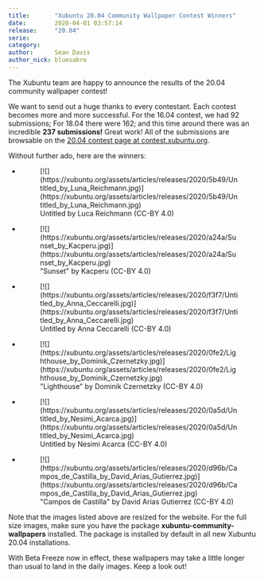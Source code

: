 ```yaml
---
title:       "Xubuntu 20.04 Community Wallpaper Contest Winners"
date:        2020-04-01 03:57:14
release:     "20.04"
serie:       
category:    
author:      Sean Davis
author_nick: bluesabre
---
```


The Xubuntu team are happy to announce the results of the 20.04 community wallpaper contest!

We want to send out a huge thanks to every contestant. Each contest becomes more and more successful. For the 16.04 contest, we had 92 submissions; For 18.04 there were 162; and this time around there was an incredible **237 submissions!** Great work! All of the submissions are browsable on the [20.04 contest page at contest.xubuntu.org](https://contest.xubuntu.org/wallpaper_contest/xubuntu-20-04-community-wallpaper-contest/?action=view).

Without further ado, here are the winners:

- <figure>[![](https://xubuntu.org/assets/articles/releases/2020/5b49/Untitled_by_Luna_Reichmann.jpg)](https://xubuntu.org/assets/articles/releases/2020/5b49/Untitled_by_Luna_Reichmann.jpg)<figcaption>Untitled by Luca Reichmann (CC-BY 4.0)</figcaption></figure>
- <figure>[![](https://xubuntu.org/assets/articles/releases/2020/a24a/Sunset_by_Kacperu.jpg)](https://xubuntu.org/assets/articles/releases/2020/a24a/Sunset_by_Kacperu.jpg)<figcaption>"Sunset" by Kacperu (CC-BY 4.0)</figcaption></figure>
- <figure>[![](https://xubuntu.org/assets/articles/releases/2020/f3f7/Untitled_by_Anna_Ceccarelli.jpg)](https://xubuntu.org/assets/articles/releases/2020/f3f7/Untitled_by_Anna_Ceccarelli.jpg)<figcaption>Untitled by Anna Ceccarelli (CC-BY 4.0)</figcaption></figure>
- <figure>[![](https://xubuntu.org/assets/articles/releases/2020/0fe2/Lighthouse_by_Dominik_Czernetzky.jpg)](https://xubuntu.org/assets/articles/releases/2020/0fe2/Lighthouse_by_Dominik_Czernetzky.jpg)<figcaption>"Lighthouse" by Dominik Czernetzky (CC-BY 4.0)</figcaption></figure>
- <figure>[![](https://xubuntu.org/assets/articles/releases/2020/0a5d/Untitled_by_Nesimi_Acarca.jpg)](https://xubuntu.org/assets/articles/releases/2020/0a5d/Untitled_by_Nesimi_Acarca.jpg)<figcaption>Untitled by Nesimi Acarca (CC-BY 4.0)</figcaption></figure>
- <figure>[![](https://xubuntu.org/assets/articles/releases/2020/d96b/Campos_de_Castilla_by_David_Arias_Gutierrez.jpg)](https://xubuntu.org/assets/articles/releases/2020/d96b/Campos_de_Castilla_by_David_Arias_Gutierrez.jpg)<figcaption>"Campos de Castilla" by David Arias Gutierrez (CC-BY 4.0)</figcaption></figure>

Note that the images listed above are resized for the website. For the full size images, make sure you have the package **xubuntu-community-wallpapers** installed. The package is installed by default in all new Xubuntu 20.04 installations.

With Beta Freeze now in effect, these wallpapers may take a little longer than usual to land in the daily images. Keep a look out!
